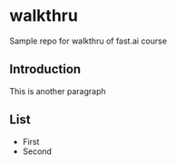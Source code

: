 # walkthru
Sample repo for walkthru of fast.ai course
## Introduction

This is another paragraph

## List

- First
- Second
